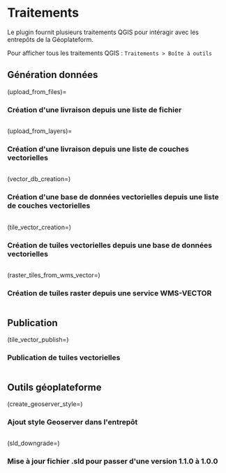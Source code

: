 # Traitements

Le plugin fournit plusieurs traitements QGIS pour intéragir avec les entrepôts de la Géoplateform.

Pour afficher tous les traitements QGIS : `Traitements > Boîte à outils`

## Génération données

(upload_from_files)=

### Création d'une livraison depuis une liste de fichier

```{include} ../../geoplateforme/resources/help/upload_from_files.md
```

(upload_from_layers)=

### Création d'une livraison depuis une liste de couches vectorielles

```{include} ../../geoplateforme/resources/help/upload_from_layers.md
```

(vector_db_creation=)

### Création d'une base de données vectorielles depuis une liste de couches vectorielles

```{include} ../../geoplateforme/resources/help/vector_db_creation.md
```

(tile_vector_creation=)

### Création de tuiles vectorielles depuis une base de données vectorielles

```{include} ../../geoplateforme/resources/help/tile_creation.md
```

(raster_tiles_from_wms_vector=)

### Création de tuiles raster depuis une service WMS-VECTOR

```{include} ../../geoplateforme/resources/help/raster_tiles_from_wms_vector.md
```

## Publication

(tile_vector_publish=)

### Publication de tuiles vectorielles

```{include} ../../geoplateforme/resources/help/vector_tile_publish.md
```

## Outils géoplateforme

(create_geoserver_style=)

### Ajout style Geoserver dans l'entrepôt

```{include} ../../geoplateforme/resources/help/create_geoserver_style.md
```

(sld_downgrade=)

### Mise à jour fichier .sld pour passer d'une version 1.1.0 à 1.0.0

```{include} ../../geoplateforme/resources/help/sld_downgrade.md
```
